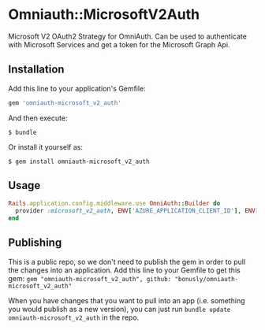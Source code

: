 # Omniauth::MicrosoftV2Auth

Microsoft V2 OAuth2 Strategy for OmniAuth.
Can be used to authenticate with Microsoft Services and get a token for the Microsoft Graph Api.

## Installation

Add this line to your application's Gemfile:

```ruby
gem 'omniauth-microsoft_v2_auth'
```

And then execute:

    $ bundle

Or install it yourself as:

    $ gem install omniauth-microsoft_v2_auth

## Usage

```ruby
Rails.application.config.middleware.use OmniAuth::Builder do
  provider :microsoft_v2_auth, ENV['AZURE_APPLICATION_CLIENT_ID'], ENV['AZURE_APPLICATION_CLIENT_SECRET']
end
```

## Publishing

This is a public repo, so we don't need to publish the gem in order to pull the changes into an application. Add this line to your Gemfile to get this gem: `gem "omniauth-microsoft_v2_auth", github: "bonusly/omniauth-microsoft_v2_auth"`

When you have changes that you want to pull into an app (i.e. something you would publish as a new version), you can just run `bundle update omniauth-microsoft_v2_auth` in the repo.
